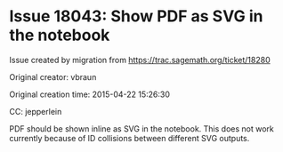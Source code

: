 # Issue 18043: Show PDF as SVG in the notebook

Issue created by migration from https://trac.sagemath.org/ticket/18280

Original creator: vbraun

Original creation time: 2015-04-22 15:26:30

CC:  jepperlein

PDF should be shown inline as SVG in the notebook. This does not work currently because of ID collisions between different SVG outputs.
